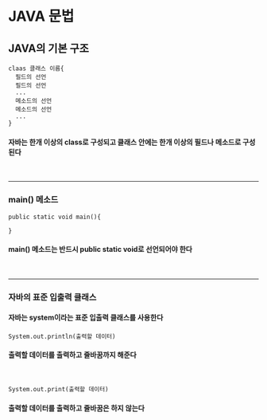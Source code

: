 # JAVA 문법

## JAVA의 기본 구조
```
claas 클래스 이름{
  필드의 선언
  필드의 선언
  ...
  메소드의 선언
  메소드의 선언
  ...
}
```
#### 자바는 한개 이상의 class로 구성되고 클래스 안에는 한개 이상의 필드나 메소드로 구성된다
<br>

- - -
### main() 메소드
```
public static void main(){

}
```
#### main() 메소드는 반드시 public static void로 선언되어야 한다
<br>

- - -
### 자바의 표준 입출력 클래스
#### 자바는 system이라는 표준 입출력 클래스를 사용한다
```
System.out.println(출력할 데이터)
```
#### 출력할 데이터를 출력하고 줄바꿈까지 해준다
<br>

```
System.out.print(출력할 데이터)
```
#### 출력할 데이터를 출력하고 줄바꿈은 하지 않는다